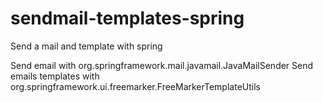# sendmail-templates-spring
Send a mail and template with spring 

Send email with org.springframework.mail.javamail.JavaMailSender
Send emails templates with org.springframework.ui.freemarker.FreeMarkerTemplateUtils
